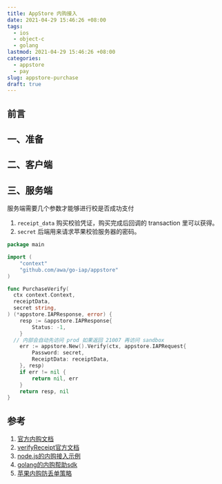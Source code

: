 ```yaml
---
title: AppStore 内购接入
date: 2021-04-29 15:46:26 +08:00
tags:
  - ios
  - object-c
  - golang
lastmod: 2021-04-29 15:46:26 +08:00
categories:
  - appstore
  - pay
slug: appstore-purchase
draft: true
---
```


## 前言

## 一、准备

## 二、客户端


## 三、服务端

服务端需要几个参数才能够进行校是否成功支付

<!-- 1. `transaction_id` 支付交易的唯一标识(可以看成是订单 id)，购买完成后回调的 transaction 里可以获得。 -->
1. `receipt_data` 购买校验凭证，购买完成后回调的 transaction 里可以获得。
1. `secret` 后端用来请求苹果校验服务器的密码。

```go
package main

import (
	"context"
	"github.com/awa/go-iap/appstore"
)

func PurchaseVerify(
  ctx context.Context,
  receiptData,
  secret string,
) (*appstore.IAPResponse, error) {
	resp := &appstore.IAPResponse{
		Status: -1,
	}
  // 内部会自动先访问 prod 如果返回 21007 再访问 sandbox
	err := appstore.New().Verify(ctx, appstore.IAPRequest{
		Password: secret,
		ReceiptData: receiptData,
	}, resp)
	if err != nil {
		return nil, err
	}
  	return resp, nil
}
```




## 参考

1. [官方内购文档](https://developer.apple.com/documentation/storekit/in-app_purchase)
1. [verifyReceipt官方文档](https://developer.apple.com/documentation/appstorereceipts/verifyreceipt)
1. [node.js的内购接入示例](https://github.com/voltrue2/in-app-purchase)
1. [golang的内购帮助sdk](https://github.com/awa/go-iap)
1. [苹果内购防丢单策略](https://www.jianshu.com/p/3546f78d8db9)

